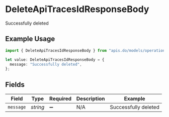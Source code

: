 # DeleteApiTracesIdResponseBody

Successfully deleted

## Example Usage

```typescript
import { DeleteApiTracesIdResponseBody } from "apis.do/models/operations";

let value: DeleteApiTracesIdResponseBody = {
  message: "Successfully deleted",
};
```

## Fields

| Field                | Type                 | Required             | Description          | Example              |
| -------------------- | -------------------- | -------------------- | -------------------- | -------------------- |
| `message`            | *string*             | :heavy_minus_sign:   | N/A                  | Successfully deleted |